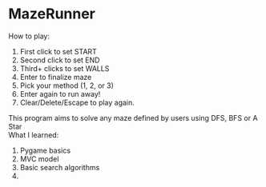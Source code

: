 # MazeRunner
How to play:  
1. First click to set START
2. Second click to set END  
3. Third+ clicks to set WALLS  
4. Enter to finalize maze  
5. Pick your method (1, 2, or 3)   
6. Enter again to run away!  
7. Clear/Delete/Escape to play again.   



This program aims to solve any maze defined by users using DFS, BFS or A Star  
What I learned:  
1. Pygame basics  
2. MVC model  
3. Basic search algorithms  
4.  
